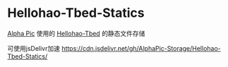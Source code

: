 # Hellohao-Tbed-Statics
[Alpha Pic](https://www.Alphapic.org.cn) 使用的 [Hellohao-Tbed](/Hello-hao/Tbed) 的静态文件存储

可使用jsDelivr加速 https://cdn.jsdelivr.net/gh/AlphaPic-Storage/Hellohao-Tbed-Statics/
